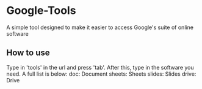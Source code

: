 # Google-Tools
A simple tool designed to make it easier to access Google's suite of online software

## How to use
Type in 'tools' in the url and press 'tab'. After this, type in the software you need. A full list is below:
doc: Document
sheets: Sheets
slides: Slides
drive: Drive
